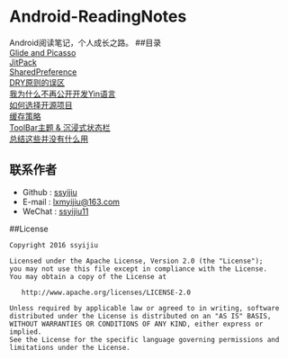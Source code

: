 # Android-ReadingNotes
Android阅读笔记，个人成长之路。
##目录  
[Glide and Picasso](https://github.com/ssyijiu/Android-ReadingNotes/blob/master/Finished/Glide%20and%20Picasso.md)   
[JitPack](https://github.com/ssyijiu/Android-ReadingNotes/blob/master/Finished/JitPack.md)   
[SharedPreference](https://github.com/ssyijiu/Android-ReadingNotes/blob/master/Finished/SharedPreference.md)     
[DRY原则的误区](https://github.com/ssyijiu/Android-ReadingNotes/blob/master/Finished/DRY%E5%8E%9F%E5%88%99%E7%9A%84%E8%AF%AF%E5%8C%BA.md)    
[我为什么不再公开开发Yin语言](https://github.com/ssyijiu/Android-ReadingNotes/blob/master/Finished/%E6%88%91%E4%B8%BA%E4%BB%80%E4%B9%88%E4%B8%8D%E5%86%8D%E5%85%AC%E5%BC%80%E5%BC%80%E5%8F%91Yin%E8%AF%AD%E8%A8%80.md)    
[如何选择开源项目](https://github.com/ssyijiu/Android-ReadingNotes/blob/master/Finished/%E5%A6%82%E4%BD%95%E9%80%89%E6%8B%A9%E5%BC%80%E6%BA%90%E9%A1%B9%E7%9B%AE.md)  
[缓存策略](https://github.com/ssyijiu/Android-ReadingNotes/blob/master/Finished/%E7%BC%93%E5%AD%98%E7%AD%96%E7%95%A5.txt)     
[ToolBar主题 & 沉浸式状态栏](https://github.com/ssyijiu/Android-ReadingNotes/blob/master/Finished/Toolbar%E4%B8%BB%E9%A2%98%20%26%20%E6%B2%89%E6%B5%B8%E5%BC%8F%E7%8A%B6%E6%80%81%E6%A0%8F.md)      
[总结这些并没有什么用](https://github.com/ssyijiu/Android-ReadingNotes/blob/master/%E6%80%BB%E7%BB%93%E8%BF%99%E4%BA%9B%E5%B9%B6%E6%B2%A1%E6%9C%89%E4%BB%80%E4%B9%88%E7%94%A8.md)


## 联系作者
- Github : [ssyijiu](https://github.com/ssyijiu)
- E-mail : lxmyijiu@163.com
- WeChat : [ssyijiu11](http://obe5pxv6t.bkt.clouddn.com/weixin.jpg)

##License

```
Copyright 2016 ssyijiu

Licensed under the Apache License, Version 2.0 (the "License");
you may not use this file except in compliance with the License.
You may obtain a copy of the License at

   http://www.apache.org/licenses/LICENSE-2.0

Unless required by applicable law or agreed to in writing, software
distributed under the License is distributed on an "AS IS" BASIS,
WITHOUT WARRANTIES OR CONDITIONS OF ANY KIND, either express or implied.
See the License for the specific language governing permissions and
limitations under the License.
```
